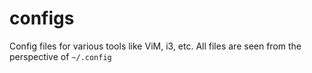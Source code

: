 # configs
Config files for various tools like ViM, i3, etc. All files are seen from the perspective of `~/.config`
